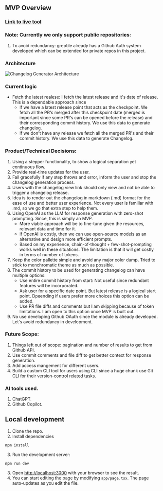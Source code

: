 ## MVP Overview

### [Link to live tool](https://ai-changelog-generator-teal.vercel.app/)
### Note: Currently we only support public repositories: 
1. To avoid redundancy: greptile already has a Github Auth system developed which can be extended for private repos in this project.

### Architecture
![Changelog Generator Architecture](https://github.com/user-attachments/assets/9656ea85-60be-4ce0-94e7-83a2b3469fca)

### Current logic
- Fetch the latest realese: I fetch the latest release and it's date of release. This is a dependable approach since
  - If we have a latest release point that acts as the checkpoint. We fetch all the PR's merged after this checkpoint date (merged is important since some PR's can be opened before the release) and their corresponding commit history. We use this data to generate changelog.
  - If we don't have any release we fetch all the merged PR's and their commit history. We use this data to generate Changelog.

### Product/Technical Decisions:
1. Using a stepper functionality, to show a logical separation yet continuous flow.
2. Provide real-time updates for the user.
3. Fail gracefully if any step throws and error, inform the user and stop the changelog generation process.
4. Users with the changelog view link should only view and not be able to trigger a changelog release.
5. Idea is to render out the changelog in markdown (.md) format for the ease of use and better user experience. Not every user is familiar with .md, so we go that extra step to help them.
6. Using OpenAI as the LLM for response generation with zero-shot prompting. Since, this is simply an MVP.
    - More viable approach will be to fine-tune given the resources, relevant data and time for it.
    - If OpenAI is costly, then we can use open-source models as an alternative and design more efficient prompts.
    - Based on my experience, chain-of-thought + few-shot-prompting works well in these situations. The limitation is that it will get costly in terms of number of tokens.
7. Keep the color pallette simple and avoid any major color dump. Tried to stick to monchromatic theme as much as possible.
8. The commit history to be used for generating changelog can have multiple options:
    - Use entire commit history from start: Not useful since redundant features will be incorporated.
    - Ask user for a specific date point. But latest release is a logical start point. Dpeending if users prefer more choices this option can be added.
    - Use PR file diffs and comments but I am skipping because of token limitations. I am open to this option once MVP is built out.
9. No use developing Github OAuth since the module is already developed. Let's avoid redundancy in development.

### Future Scope:
1. Things left out of scope: pagination and number of results to get from Github API.
2. Use commit comments and file diff to get better context for response generation.
3. Add access mangement for different users.
4. Build a custom CLI tool for users using CLI since a huge chunk use Git CLI for their version-control related tasks.

 ### AI tools used.
 1. ChatGPT.
 2. Github Copilot.  

## Local development

1. Clone the repo.
2. Install dependencies
```bash
npm install
```
3. Run the development server:
```bash
npm run dev
```
3. Open [http://localhost:3000](http://localhost:3000) with your browser to see the result.
4. You can start editing the page by modifying `app/page.tsx`. The page auto-updates as you edit the file.
